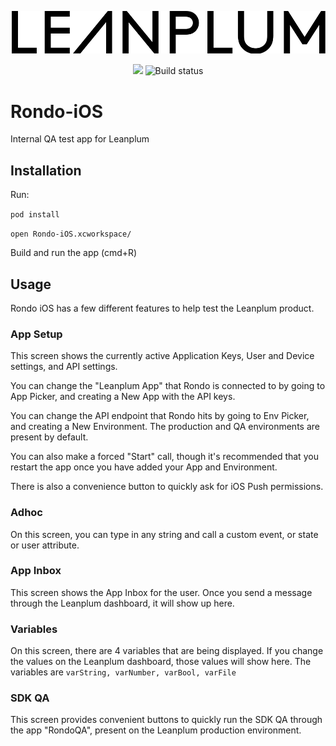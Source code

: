![Leanplum - ](Leanplum.svg)

<p align="center">
    <img src='https://img.shields.io/badge/branch-master-blue.svg'>
    <img src='https://travis-ci.com/Leanplum/Rondo-iOS.svg?branch=master' alt="Build status">
</p>

# Rondo-iOS
Internal QA test app for Leanplum
## Installation
Run: 

`pod install`

`open Rondo-iOS.xcworkspace/`

Build and run the app (cmd+R)

## Usage
Rondo iOS has a few different features to help test the Leanplum product.

### App Setup
This screen shows the currently active Application Keys, User and Device settings, and API settings.

You can change the "Leanplum App" that Rondo is connected to by going to App Picker, and creating a New App with the API keys.

You can change the API endpoint that Rondo hits by going to Env Picker, and creating a New Environment. The production and QA environments are present by default.

You can also make a forced "Start" call, though it's recommended that you restart the app once you have added your App and Environment.

There is also a convenience button to quickly ask for iOS Push permissions.

### Adhoc

On this screen, you can type in any string and call a custom event, or state or user attribute.

### App Inbox

This screen shows the App Inbox for the user. Once you send a message through the Leanplum dashboard, it will show up here.

### Variables

On this screen, there are 4 variables that are being displayed. If you change the values on the Leanplum dashboard, those values will show here.
The variables are `varString, varNumber, varBool, varFile`

### SDK QA

This screen provides convenient buttons to quickly run the SDK QA through the app "RondoQA", present on the Leanplum production environment.
